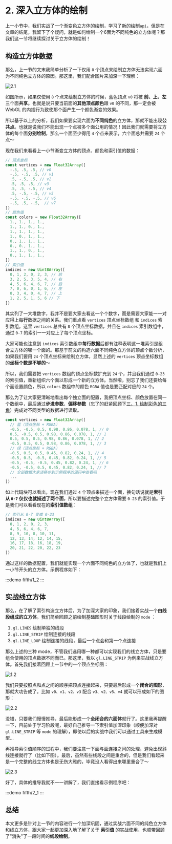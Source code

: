 # 2. 深入立方体的绘制

上一小节中，我们实战了一个渐变色立方体的绘制，学习了新的绘制`api`，但是在文章的结尾，我留下了个疑问，就是如何绘制一个6面为不同纯色的立方体呢？那我们这一节将继续探讨关于立方体的绘制！

## 构造立方体数据

那么，上一节的文末我简单分析了一下仅用 `8` 个顶点来绘制立方体无法实现六面为不同纯色立方体的原因。那这里，我们配合图片来加深一下理解：

![2.1](../../public/images/fifth/2.1.png)

如图所示，如果仅使用 `8` 个点来绘制立方体的时候，蓝色顶点 `v0` 将被 **前、上、左** 三个面**共享**。也就是说只要当前面的**其他顶点颜色**跟 `v0` 的不同，那一定会被 WebGL 的内插行为致使那个面产生一个颜色渐变的效果。

所以基于以上的分析，我们如果要实现六面为**不同纯色**的立方体，那就不能出现**公共点**。也就是说我们不能出现一个点被多个面公用的情况！因此我们就需要将立方体的每个面**分别绘制**，那么一个面至少得用 `4` 个点来表示，六个面总共需要 `24` 个点～

现在我们来看看上一小节渐变立方体的顶点、颜色和索引值的数据：

```js
// 顶点坐标
const vertices = new Float32Array([
  -.5, .5, .5, // v0
  -.5, -.5, .5, // v1
  .5, -.5, .5, // v2
  .5, .5, .5, // v3
  .5, .5, -.5, // v4
  .5, -.5, -.5, // v5
  -.5, -.5, -.5, // v6
  -.5, .5, -.5,  // v7
])
// 颜色值
const colors = new Float32Array([
  1., 1., 1., 1.,
  1., 1., 0., 1.,
  1., 1., 1., 1.,
  1., 0., 1., 1.,
  0., 1., 1., 1.,
  0., 0., 1., 1.,
  1., 1., 0., 1.,
  0., 1., 1., 1.,
])
// 索引值
indices = new Uint8Array([
  0, 1, 2, 0, 2, 3, // 前
  3, 2, 5, 3, 5, 4, // 右
  4, 5, 6, 4, 6, 7, // 后
  7, 0, 6, 0, 1, 6, // 左
  0, 3, 4, 0, 4, 7, // 上
  1, 2, 5, 1, 5, 6 // 下
])
```

其实列了一大堆数字，我并不是要大家去看这一个个数字，而是需要大家能一一对应得上每**行**数据之间的关系。我们重点看 `vertices` 顶点坐标数组 和 `indices` 索引数组。这里 `vertices` 总共有 `8` 个顶点坐标数据，并且在 `indices` 索引数组中，通过 `0-7` 的索引一一对应上了每个顶点坐标。

大家可能也注意到 `indices` 索引数组中**每行数据**后都有注释表明这一堆索引是组合立方体的哪一个面的。那基于前文的构造六面不同纯色立方体的顶点个数分析，如果我们要用 `24` 个顶点坐标来绘制立方体，显然上述的 `vertices` 顶点坐标数组的**坐标个数是不够的**～

所以，我们需要把 `vertices` 数组的顶点坐标数扩充到 `24` 个，并且我们通过 `0-23` 的索引值，重新组织六个面以形成一个新的立方体。当然啦，别忘了我们还要给每个面设置颜色，所以 `colors` 数组中的颜色 `RGBA` 值也是要匹配对应的 `24` 个。

那么为了让大家更清晰地看出每个独立面的配置，我把顶点坐标、颜色放置在同一个数组中，最后通过**步进参数**、**偏移参数**（忘了的赶紧回顾下[三、1. 绘制彩色的三角](/content/三、WebGL颜色和纹理/1.%20绘制彩色的三角.html#gl-vertexattribpointer的神奇参数)）完成对不同类型的数据进行读取。

```js
const vertices = new Float32Array([
  // 蓝（顶点坐标 + RGBA）
  -0.5, -0.5, 0.5, 0.98, 0.86, 0.078, 1, // 0
  0.5, -0.5, 0.5, 0.98, 0.86, 0.078, 1, // 1
  0.5, 0.5, 0.5, 0.98, 0.86, 0.078, 1, // 2
  -0.5, 0.5, 0.5, 0.98, 0.86, 0.078, 1, // 3
  // 绿（顶点坐标 + RGBA）
  -0.5, 0.5, 0.5, 0.45, 0.82, 0.24, 1, // 4
  -0.5, 0.5, -0.5, 0.45, 0.82, 0.24, 1, // 5
  -0.5, -0.5, -0.5, 0.45, 0.82, 0.24, 1, // 6
  -0.5, -0.5, 0.5, 0.45, 0.82, 0.24, 1, // 7
  // 全部数据大家请移步到示例程序的源码中查看吧
  ...
])
```

如上代码块可以看出，现在我们通过 `4` 个顶点来描述一个面，换句话说就是**索引从 `0-7` 仅仅也就描述了两个面**，所以要描述完整个立方体需要 `0-23` 的索引值。于是我们可以看看现在的**索引值数组**：

```js
// 索引从 0-7 变成 0-23
indices = new Uint8Array([
  0, 1, 2, 0, 2, 3,
  4, 5, 6, 4, 6, 7,
  8, 9, 10, 8, 10, 11,
  12, 13, 14, 12, 14, 15,
  16, 17, 18, 16, 18, 19,
  20, 21, 22, 20, 22, 23
])
```

通过这样的数据配置，我们就能实现一个六面不同纯色的立方体了，也就是我们上一小节开头的立方体。示例程序如下：

:::demo
fifth/1_2
:::

## 实战线立方体

那么，在了解了索引构造立方体后，为了加深大家的印象，我们接着实战一个**由线段组成的立方体**。我们简单回顾之前绘制基础图形时关于线段绘制的 `mode` ：
1. `gl.LINES` 绘制单独的线段
2. `gl.LINE_STRIP` 绘制连接的线段
3. `gl.LINE_LOOP` 绘制连接的线段，最后一个点会和第一个点连接

那么上述的三种 mode，不管我们选用哪一种都可以实现我们的线立方体，只是要组合使用的顶点数据不同而已。那这里，我以 `gl.LINE_STRIP` 为例来实战线立方体。首先我们接着回顾上一节中的一个顶点坐标图：

![1.2](../../public/images/fifth/1.2.png)

我们只要按照点和点之间的顺序把顶点连接起来，只要最后形成一个**闭合的图形**，那就大功告成了。比如 `v0、v1、v2、v3` 配合 `v3、v2、v5、v4` 就可以形成如下的图形：

![2.2](../../public/images/fifth/2.2.png)

没错，只要我们慢慢推导，最后能形成一个**全闭合的六面体**就行了。这里我再提醒一下，目前处于学习阶段呢，最好自己推导一下索引值加深印象（顺便加深对 `gl.LINE_STRIP` 等 `mode` 的理解），即使以后的实战中我们可以通过工具来生成模型...

再推导索引值顺序的过程中，我们要注意一下面与面连接之间的处理，避免出现斜线连接就行了（比如下图）。最后，虽然有些线段之间是重合的，但是我们看起来是一个完整的线立方体也是无伤大雅的，毕竟没人看得出来哪里重合了～

![2.3](../../public/images/fifth/2.3.png)

好了，具体的推导我就不一一讲解了，我们直接看示例程序吧：

:::demo
fifth/2_1
:::

## 总结

本文更多是针对上一节的内容进行一个加深巩固，通过实战六面不同的纯色立方体和线立方体，跟大家一起更加深入地了解了关于 **索引值** 的实战使用，也顺带回顾了"消失"了一段时间的**线段绘制**。
